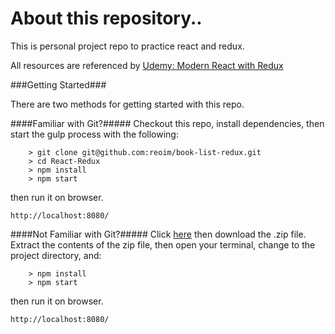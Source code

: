 # About this repository..
This is personal project repo to practice react and redux. 

All resources are referenced by [Udemy: Modern React with Redux](www.udemy.com/react-redux)

###Getting Started###

There are two methods for getting started with this repo.

####Familiar with Git?#####
Checkout this repo, install dependencies, then start the gulp process with the following:

```
    > git clone git@github.com:reoim/book-list-redux.git
    > cd React-Redux
    > npm install
    > npm start
```
then run it on browser.

`http://localhost:8080/`

####Not Familiar with Git?#####
Click [here](https://github.com/reoim/book-list-redux/archive/master.zip) then download the .zip file.  Extract the contents of the zip file, then open your terminal, change to the project directory, and:

```
    > npm install
    > npm start
```
then run it on browser.

`http://localhost:8080/`